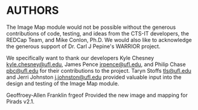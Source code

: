# AUTHORS

The Image Map module would not be possible without the generous contributions of code, testing, and ideas from the CTS-IT developers, the REDCap Team, and Mike Conlon, Ph.D. We would also like to acknowledge the generous support of Dr. Carl J Pepine's WARRIOR project.

We specifically want to thank our developers Kyle Chesney kyle.chesney@ufl.edu, James Pence jrpence@ufl.edu, and Philip Chase pbc@ufl.edu for their contributions to the project.  Taryn Stoffs tls@ufl.edu and Jerri Johnston j.johnston@ufl.edu provided valuable input into the design and testing of the Image Map module.

Geoffroey-Allen Franklin frgeof Provided the new image and mapping for Pirads v2.1.
